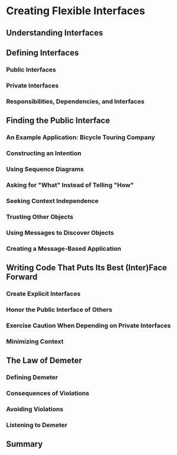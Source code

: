# Creating Flexible Interfaces


## Understanding Interfaces


## Defining Interfaces


### Public Interfaces


### Private Interfaces


### Responsibilities, Dependencies, and Interfaces


## Finding the Public Interface


### An Example Application: Bicycle Touring Company


### Constructing an Intention


### Using Sequence Diagrams


### Asking for "What" Instead of Telling "How"


### Seeking Context Independence


### Trusting Other Objects


### Using Messages to Discover Objects


### Creating a Message-Based Application


## Writing Code That Puts Its Best (Inter)Face Forward


### Create Explicit Interfaces


### Honor the Public Interface of Others


### Exercise Caution When Depending on Private Interfaces


### Minimizing Context


## The Law of Demeter


### Defining Demeter


### Consequences of Violations


### Avoiding Violations


### Listening to Demeter


## Summary























































